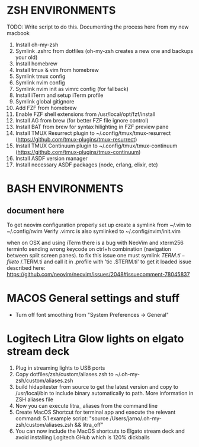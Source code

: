 # ZSH ENVIRONMENTS

TODO: Write script to do this. Documenting the process here from my new macbook

1. Install oh-my-zsh
2. Symlink .zshrc from dotfiles (oh-my-zsh creates a new one and backups your old)
3. Install homebrew
4. Install tmux & vim from homebrew
5. Symlink tmux config
6. Symlink nvim config
7. Symlink nvim init as vimrc config (for fallback)
8. Install iTerm and setup iTerm profile
9. Symlink global gitignore
10. Add FZF from homebrew
11. Enable FZF shell extensions from /usr/local/opt/fzf/install
12. Install AG from brew (for better FZF file ignore control)
13. Install BAT from brew for syntax hilighting in FZF preview pane
14. Install TMUX Resurrect plugin to ~/.config/tmux/tmux-resurrect (https://github.com/tmux-plugins/tmux-resurrect)
14. Install TMUX Continuum plugin to ~/.config/tmux/tmux-continuum (https://github.com/tmux-plugins/tmux-continuum)
15. Install ASDF version manager
16. Install necessary ASDF packages (node, erlang, elixir, etc)

# BASH ENVIRONMENTS

## document here

To get neovim configuration properly set up create a symlink from ~/.vim to ~/.config/nvim
Verify .vimrc is also symlinked to ~/.config/nvim/init.vim

when on OSX and using iTerm there is a bug with NeoVim and xterm256 terminfo sending wrong keycode
on ctrl+h combination (navigation between split screen panes). to fix this issue one must symlink
$TERM.ti -file to ~/.$TERM.ti and call it in .profile with 'tic .$TERM.ti' to get it loaded
issue described here:
https://github.com/neovim/neovim/issues/2048#issuecomment-78045837


# MACOS General settings and stuff
- Turn off font smoothing from "System Preferences -> General"


# Logitech Litra Glow lights on elgato stream deck
1. Plug in streaming lights to USB ports
2. Copy dotfiles/zsh/custom/aliases.zsh to ~/.oh-my-zsh/custom/aliases.zsh
3. build hidapitester from source to get the latest version and copy to /usr/local/bin to include binary automatically to path. More information in ZSH aliases file
4. Now you can execute litra_<optionhere> aliases from the command line
5. Create MacOS Shortcut for terminal app and execute the relevant command:
   5.1 example script: "source /Users/jarno/.oh-my-zsh/custom/aliases.zsh && litra_off"
6. You can now include the MacOS shortcuts to Elgato stream deck and avoid installing Logitech GHub which is 120% dickballs
